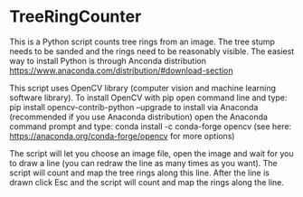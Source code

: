 # TreeRingCounter
This is a Python script counts tree rings from an image. The tree stump needs to be sanded and the rings need to be reasonably visible. 
The easiest way to install Python is through Anconda distribution https://www.anaconda.com/distribution/#download-section

This script uses OpenCV library (computer vision and machine learning software library). To install OpenCV with pip open command line and type: 
pip install opencv-contrib-python –upgrade
to install via Anaconda (recommended if you use Anaconda distribution) open the Anaconda command prompt and type: conda install -c conda-forge opencv (see here: https://anaconda.org/conda-forge/opencv for more options)

The script will let you choose an image file, open the image and wait for you to draw a line (you can redraw the line as many times as you want). The script will count and map the tree rings along this line. After the line is drawn click Esc and the script will count and map the rings along the line. 
